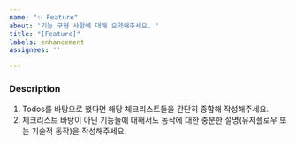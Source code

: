 ```yaml
---
name: "✨ Feature"
about: '기능 구현 사항에 대해 요약해주세요. '
title: "[Feature]"
labels: enhancement
assignees: ''

---
```


### Description

1. Todos를 바탕으로 했다면 해당 체크리스트들을 간단히 종합해 작성해주세요.
1.  체크리스트 바탕이 아닌 기능들에 대해서도 동작에 대한 충분한 설명(유저플로우 또는 기술적 동작)을 작성해주세요.
